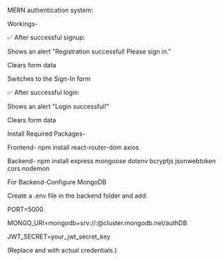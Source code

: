  MERN authentication system:
 
Workings-

✅ After successful signup:

Shows an alert "Registration successful! Please sign in."

Clears form data

Switches to the Sign-In form

✅ After successful login:

Shows an alert "Login successful!"

Clears form data

 
 Install Required Packages-
 
 Frontend- npm install react-router-dom axios
 
 Backend- npm install express mongoose dotenv bcryptjs jsonwebtoken cors nodemon

For Backend-Configure MongoDB

Create a .env file in the backend folder and add:

PORT=5000

MONGO_URI=mongodb+srv://<your-mongodb-username>:<password>@cluster.mongodb.net/authDB

JWT_SECRET=your_jwt_secret_key

(Replace <your-mongodb-username> and <password> with actual credentials.)

